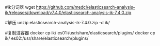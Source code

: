 #ik分词器
wget https://github.com/medcl/elasticsearch-analysis-ik/releases/download/v7.4.0/elasticsearch-analysis-ik-7.4.0.zip

#解压
unzip elasticsearch-analysis-ik-7.4.0.zip -d ik/

#复制进容器
docker cp ik/ es01:/usr/share/elasticsearch/plugins/
docker cp ik/ es02:/usr/share/elasticsearch/plugins/